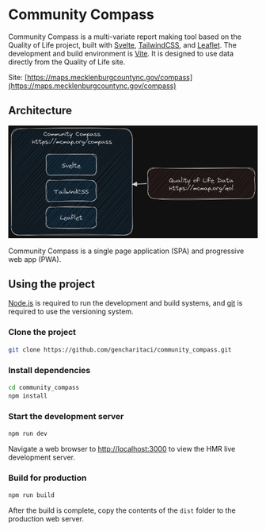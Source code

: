 # Community Compass

Community Compass is a multi-variate report making tool based on the Quality of Life project, built with [Svelte](https://svelte.dev/), [TailwindCSS](https://tailwindcss.com/), and [Leaflet](https://leafletjs.com/). The development and build environment is [Vite](https://vitejs.dev/). It is designed to use data directly from the Quality of Life site.

Site: [https://maps.mecklenburgcountync.gov/compass](https://maps.mecklenburgcountync.gov/compass)

## Architecture

![Architecture](./Architecture.png)

Community Compass is a single page application (SPA) and progressive web app (PWA). 


## Using the project

[Node.js](https://nodejs.org/en) is required to run the development and build systems, and [git](https://git-scm.com/) is required to use the versioning system.

### Clone the project
```bash
git clone https://github.com/gencharitaci/community_compass.git
```

### Install dependencies
```bash
cd community_compass
npm install
```

### Start the development server
```bash
npm run dev
```

Navigate a web browser to [http://localhost:3000](http://localhost:3000) to view the HMR live development server.

### Build for production
```bash
npm run build
```

After the build is complete, copy the contents of the `dist` folder to the production web server.
